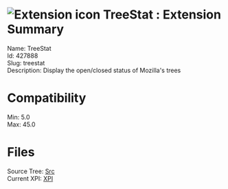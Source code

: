 # ![Extension icon](https://addons.thunderbird.net/user-media/addon_icons/427/427888-64.png?modified=1445530826) TreeStat : Extension Summary

Name: TreeStat  
Id: 427888  
Slug: treestat  
Description: Display the open/closed status of Mozilla's trees
  

# Compatibility
Min: 5.0  
Max: 45.0  

# Files

Source Tree: [Src](C:/Dev/Thunderbird/ThunderKdB/xall/xOther/427888-treestat/src)  
Current XPI: [XPI](C:/Dev/Thunderbird/ThunderKdB/xall/xOther/427888-treestat/xpi)  



